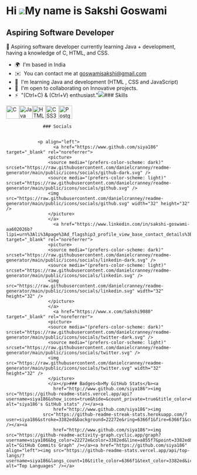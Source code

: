 Hi ![](https://user-images.githubusercontent.com/18350557/176309783-0785949b-9127-417c-8b55-ab5a4333674e.gif)My name is Sakshi Goswami
======================================================================================================================================

Aspiring Software Developer
---------------------------

🚀 Aspiring software developer currently learning Java + development, having a knowledge of C, HTML, and CSS.

*   🌍  I'm based in India
*   ✉️  You can contact me at [goswamisakshi@gmail.com](mailto:goswamisakshi@gmail.com)
*   🧠  I'm learning Java and development (HTML , CSS and JavaScript)
*   🤝  I'm open to collaborating on Innovative projects.
*   ⚡  "(Ctrl+C) & (Ctrl+V) enthusiast."<a href="https://www.x.com/Sakshi9080" target="_blank" rel="noreferrer"><img
                  src="https://img.shields.io/twitter/follow/Sakshi9080?logo=twitter&style=for-the-badge&color=a855f7&labelColor=22272e"
                /></a>### Skills 
<p align="left">
<a href="https://docs.microsoft.com/en-us/cpp/?view=msvc-170" target="_blank" rel="noreferrer"><img src="https://raw.githubusercontent.com/danielcranney/readme-generator/main/public/icons/skills/c-colored.svg" width="36" height="36" alt="C" /></a><a href="https://www.oracle.com/java/" target="_blank" rel="noreferrer"><img src="https://raw.githubusercontent.com/danielcranney/readme-generator/main/public/icons/skills/java-colored.svg" width="36" height="36" alt="Java" /></a><a href="https://developer.mozilla.org/en-US/docs/Glossary/HTML5" target="_blank" rel="noreferrer"><img src="https://raw.githubusercontent.com/danielcranney/readme-generator/main/public/icons/skills/html5-colored.svg" width="36" height="36" alt="HTML5" /></a><a href="https://www.w3.org/TR/CSS/#css" target="_blank" rel="noreferrer"><img src="https://raw.githubusercontent.com/danielcranney/readme-generator/main/public/icons/skills/css3-colored.svg" width="36" height="36" alt="CSS3" /></a><a href="https://www.postgresql.org/" target="_blank" rel="noreferrer"><img src="https://raw.githubusercontent.com/danielcranney/readme-generator/main/public/icons/skills/postgresql-colored.svg" width="36" height="36" alt="PostgreSQL" /></a>
                    </p>
                    
                  ### Socials
                  
                  
                <p align="left">
                      <a href="https://www.github.com/siya186" target="_blank" rel="noreferrer">
                    <picture>
                    <source media="(prefers-color-scheme: dark)" srcset="https://raw.githubusercontent.com/danielcranney/readme-generator/main/public/icons/socials/github-dark.svg" />
                    <source media="(prefers-color-scheme: light)" srcset="https://raw.githubusercontent.com/danielcranney/readme-generator/main/public/icons/socials/github.svg" />
                    <img src="https://raw.githubusercontent.com/danielcranney/readme-generator/main/public/icons/socials/github.svg" width="32" height="32" />
                    </picture>
                    </a>
                      <a href="https://www.linkedin.com/in/sakshi-goswami-aa602026b?lipi=urn%3Ali%3Apage%3Ad_flagship3_profile_view_base_contact_details%3BuEqTUHCvSLSNTiWZvFnrRQ%3D%3D" target="_blank" rel="noreferrer">
                    <picture>
                    <source media="(prefers-color-scheme: dark)" srcset="https://raw.githubusercontent.com/danielcranney/readme-generator/main/public/icons/socials/linkedin-dark.svg" />
                    <source media="(prefers-color-scheme: light)" srcset="https://raw.githubusercontent.com/danielcranney/readme-generator/main/public/icons/socials/linkedin.svg" />
                    <img src="https://raw.githubusercontent.com/danielcranney/readme-generator/main/public/icons/socials/linkedin.svg" width="32" height="32" />
                    </picture>
                    </a>
                      <a href="https://www.x.com/Sakshi9080" target="_blank" rel="noreferrer">
                    <picture>
                    <source media="(prefers-color-scheme: dark)" srcset="https://raw.githubusercontent.com/danielcranney/readme-generator/main/public/icons/socials/twitter-dark.svg" />
                    <source media="(prefers-color-scheme: light)" srcset="https://raw.githubusercontent.com/danielcranney/readme-generator/main/public/icons/socials/twitter.svg" />
                    <img src="https://raw.githubusercontent.com/danielcranney/readme-generator/main/public/icons/socials/twitter.svg" width="32" height="32" />
                    </picture>
                    </a></p>### Badges<b>My GitHub Stats</b><a
                      href="http://www.github.com/siya186"><img src="https://github-readme-stats.vercel.app/api?username=siya186&show_icons=true&hide=&count_private=true&title_color=6366f1&text_color=3382ed&icon_color=a855f7&bg_color=22272e&hide_border=true&show_icons=true" alt="siya186's GitHub stats" /></a><a
                      href="http://www.github.com/siya186"><img
                  src="https://github-readme-streak-stats.herokuapp.com/?user=siya186&stroke=3382ed&background=22272e&ring=6366f1&fire=6366f1&currStreakNum=3382ed&currStreakLabel=6366f1&sideNums=3382ed&sideLabels=3382ed&dates=3382ed&hide_border=true" /></a><a
                      href="http://www.github.com/siya186"><img src="https://github-readme-activity-graph.cyclic.app/graph?username=siya186&bg_color=22272e&color=3382ed&line=a855f7&point=3382ed&area_color=22272e&area=true&hide_border=true&custom_title=GitHub%20Commits%20Graph" alt="GitHub Commits Graph" /></a><a href="https://github.com/siya186" align="left"><img src="https://github-readme-stats.vercel.app/api/top-langs/?username=siya186&langs_count=10&title_color=6366f1&text_color=3382ed&icon_color=a855f7&bg_color=22272e&hide_border=true&locale=en&custom_title=Top%20%Languages" alt="Top Languages" /></a>
